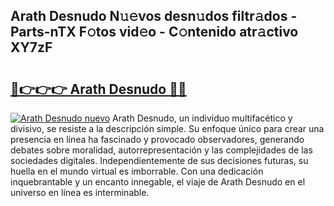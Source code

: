## Arath Desnudo N𝚞𝚎vos desn𝚞dos filtr𝚊dos - Parts-nTX F𝚘tos vid𝚎o - C𝚘ntenido atr𝚊ctivo XY7zF

# <h2><a href="http://mb8ni9m.tromn.icu/?c=Arath+Desnudo">🔗👉👉👉 Arath Desnudo 🔗🔗</a></h2>

[![Arath Desnudo nuevo](https://i.imgur.com/pEAQMta.gif)](http://mb8ni9m.tromn.icu/?c=Arath+Desnudo)
Arath Desnudo, un individuo multifacético y divisivo, se resiste a la descripción simple. Su enfoque único para crear una presencia en línea ha fascinado y provocado observadores, generando debates sobre moralidad, autorrepresentación y las complejidades de las sociedades digitales. Independientemente de sus decisiones futuras, su huella en el mundo virtual es imborrable. Con una dedicación inquebrantable y un encanto innegable, el viaje de Arath Desnudo en el universo en línea es interminable.
